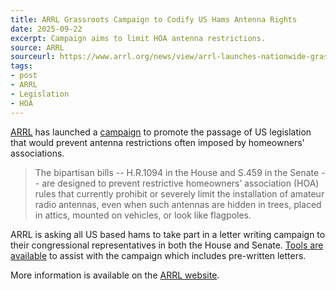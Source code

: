 ```yaml
---
title: ARRL Grassroots Campaign to Codify US Hams Antenna Rights
date: 2025-09-22
excerpt: Campaign aims to limit HOA antenna restrictions.
source: ARRL
sourceurl: https://www.arrl.org/news/view/arrl-launches-nationwide-grassroots-campaign-to-pass-amateur-radio-emergency-preparedness-act-1
tags:
- post
- ARRL
- Legislation
- HOA
---
```

[ARRL](https://www.arrl.org/) has launched a [campaign](https://www.arrl.org/news/view/arrl-launches-nationwide-grassroots-campaign-to-pass-amateur-radio-emergency-preparedness-act-1) to promote the passage of US legislation that would prevent antenna restrictions often imposed by homeowners' associations. 

> The bipartisan bills -- H.R.1094 in the House and S.459 in the Senate -- are designed to prevent restrictive homeowners’ association (HOA) rules that currently prohibit or severely limit the installation of amateur radio antennas, even when such antennas are hidden in trees, placed in attics, mounted on vehicles, or look like flagpoles.

ARRL is asking all US based hams to take part in a letter writing campaign to their congressional representatives in both the House and Senate. [Tools are available](https://send-a-letter.org/hoa/) to assist with the campaign which includes pre-written letters.

More information is available on the [ARRL website](https://www.arrl.org/news/view/arrl-launches-nationwide-grassroots-campaign-to-pass-amateur-radio-emergency-preparedness-act-1).